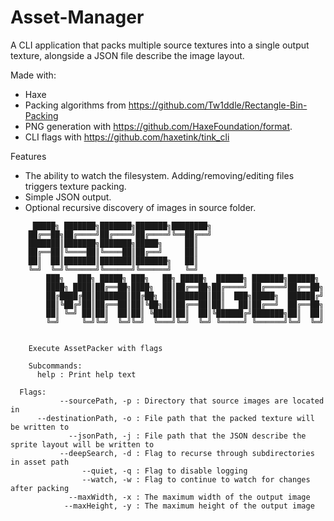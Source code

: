 # Asset-Manager
A CLI application that packs multiple source textures into a single output texture, alongside a JSON file describe the image layout.

Made with:
 - Haxe
 - Packing algorithms from https://github.com/Tw1ddle/Rectangle-Bin-Packing
 - PNG generation with https://github.com/HaxeFoundation/format.
 - CLI flags with https://github.com/haxetink/tink_cli

 Features
 - The ability to watch the filesystem. Adding/removing/editing files triggers texture packing.
 - Simple JSON output.
 - Optional recursive discovery of images in source folder.

```
	 █████╗ ███████╗███████╗███████╗████████╗
	██╔══██╗██╔════╝██╔════╝██╔════╝╚══██╔══╝
	███████║███████╗███████╗█████╗     ██║
	██╔══██║╚════██║╚════██║██╔══╝     ██║
	██║  ██║███████║███████║███████╗   ██║
	╚═╝  ╚═╝╚══════╝╚══════╝╚══════╝   ╚═╝
		███╗   ███╗ █████╗ ███╗   ██╗ █████╗  ██████╗ ███████╗██████╗
		████╗ ████║██╔══██╗████╗  ██║██╔══██╗██╔════╝ ██╔════╝██╔══██╗
		██╔████╔██║███████║██╔██╗ ██║███████║██║  ███╗█████╗  ██████╔╝
		██║╚██╔╝██║██╔══██║██║╚██╗██║██╔══██║██║   ██║██╔══╝  ██╔══██╗
		██║ ╚═╝ ██║██║  ██║██║ ╚████║██║  ██║╚██████╔╝███████╗██║  ██║
		╚═╝     ╚═╝╚═╝  ╚═╝╚═╝  ╚═══╝╚═╝  ╚═╝ ╚═════╝ ╚══════╝╚═╝  ╚═╝


    Execute AssetPacker with flags

    Subcommands:
      help : Print help text

  Flags:
           --sourcePath, -p : Directory that source images are located in
      --destinationPath, -o : File path that the packed texture will be written to
             --jsonPath, -j : File path that the JSON describe the sprite layout will be written to
           --deepSearch, -d : Flag to recurse through subdirectories in asset path
                --quiet, -q : Flag to disable logging
                --watch, -w : Flag to continue to watch for changes after packing
             --maxWidth, -x : The maximum width of the output image
            --maxHeight, -y : The maximum height of the output image

```
 